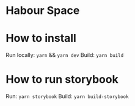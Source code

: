 # Habour Space

# How to install

Run locally: `yarn` && `yarn dev`
Build: `yarn build`

# How to run storybook

Run: `yarn storybook`
Build: `yarn build-storybook`
